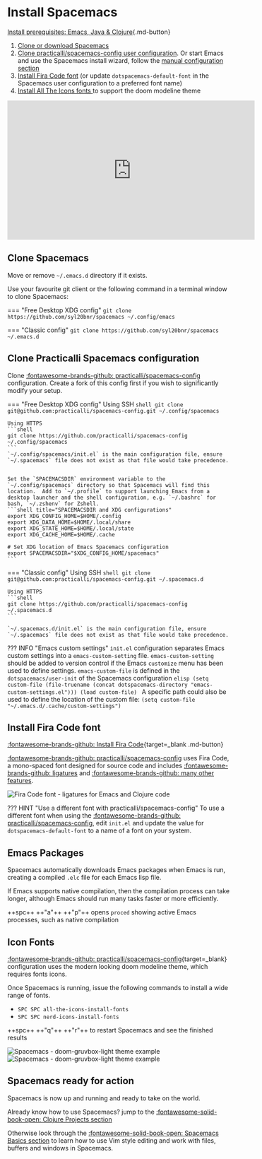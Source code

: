 # Install Spacemacs

[Install prerequisites: Emacs, Java & Clojure](/spacemacs/install-spacemacs/pre-install/){.md-button}

1. [Clone or download Spacemacs](#clone-spacemacs)
2. [Clone practicalli/spacemacs-config user configuration](#clone-practicalli-spacemacs-configuration).  Or start Emacs and use the Spacemacs install wizard, follow the [manual configuration section](manual-configuration/)
3. [Install Fira Code font](#install-fira-code-font) (or update `dotspacemacs-default-font` in the Spacemacs user configuration to a preferred font name)
4. [Install All The Icons fonts ](#all-the-icon-fonts) to support the doom modeline theme

<p style="text-align:center">
<iframe width="560" height="315" src="https://www.youtube.com/embed/rZNYLGw1qFk" title="YouTube video player" frameborder="0" allow="accelerometer; autoplay; clipboard-write; encrypted-media; gyroscope; picture-in-picture" allowfullscreen></iframe>
</p>


## Clone Spacemacs

Move or remove `~/.emacs.d` directory if it exists.

Use your favourite git client or the following command in a terminal window to clone Spacemacs:

=== "Free Desktop XDG config"
    ```
    git clone https://github.com/syl20bnr/spacemacs ~/.config/emacs
    ```

=== "Classic config"
    ```
    git clone https://github.com/syl20bnr/spacemacs ~/.emacs.d
    ```

##  Clone Practicalli Spacemacs configuration

Clone [:fontawesome-brands-github: practicalli/spacemacs-config](https://github.com/practicalli/spacemacs-config) configuration. Create a fork of this config first if you wish to significantly modify your setup.

=== "Free Desktop XDG config"
    Using SSH
    ```shell
    git clone git@github.com:practicalli/spacemacs-config.git ~/.config/spacemacs
    ```

    Using HTTPS
    ```shell
    git clone https://github.com/practicalli/spacemacs-config ~/.config/spacemacs
    ```
    `~/.config/spacemacs/init.el` is the main configuration file, ensure `~/.spacemacs` file does not exist as that file would take precedence.


    Set the `SPACEMACSDIR` environment variable to the `~/.config/spacemacs` directory so that Spacemacs will find this location.  Add to `~/.profile` to support launching Emacs from a desktop launcher and the shell configuration, e.g. `~/.bashrc` for bash, `~/.zshenv` for Zshell.
    ```shell title="SPACEMACSDIR and XDG configurations"
    export XDG_CONFIG_HOME=$HOME/.config
    export XDG_DATA_HOME=$HOME/.local/share
    export XDG_STATE_HOME=$HOME/.local/state
    export XDG_CACHE_HOME=$HOME/.cache

    # Set XDG location of Emacs Spacemacs configuration
    export SPACEMACSDIR="$XDG_CONFIG_HOME/spacemacs"
    ```

=== "Classic config"
    Using SSH
    ```shell
    git clone git@github.com:practicalli/spacemacs-config.git ~/.spacemacs.d
    ```

    Using HTTPS
    ```shell
    git clone https://github.com/practicalli/spacemacs-config ~/.spacemacs.d
    ```

    `~/.spacemacs.d/init.el` is the main configuration file, ensure `~/.spacemacs` file does not exist as that file would take precedence.


??? INFO "Emacs custom settings"
    `init.el` configuration separates Emacs custom settings into a `emacs-custom-setting` file.  `emacs-custom-setting` should be added to version control if the Emacs `customize` menu has been used to define settings.
    `emacs-custom-file` is defined in the `dotspacemacs/user-init` of the Spacemacs configuration
    ```elisp
      (setq custom-file (file-truename (concat dotspacemacs-directory "emacs-custom-settings.el")))
      (load custom-file)
    ```
    A specific path could also be used to define the location of the custom file: `(setq custom-file "~/.emacs.d/.cache/custom-settings")`


## Install Fira Code font

[:fontawesome-brands-github: Install Fira Code](https://github.com/tonsky/FiraCode/wiki/Installing){target=_blank .md-button}

[:fontawesome-brands-github: practicalli/spacemacs-config](https://github.com/practicalli/spacemacs-config) uses Fira Code, a mono-spaced font designed for source code and includes [:fontawesome-brands-github: ligatures](https://github.com/tonsky/FiraCode#whats-in-the-box) and [:fontawesome-brands-github: many other features](https://github.com/tonsky/FiraCode#whats-in-the-box).

![Fira Code font - ligatures for Emacs and Clojure code](https://github.com/practicalli/graphic-design/blob/live/clojure/fira-code-font-clojure-ligatures.png?raw=true)

??? HINT "Use a different font with practicalli/spacemacs-config"
    To use a different font when using the [:fontawesome-brands-github: practicalli/spacemacs-config](https://github.com/practicalli/spacemacs-config), edit `init.el` and update the value for `dotspacemacs-default-font` to a name of a font on your system.


## Emacs Packages

Spacemacs automatically downloads Emacs packages when Emacs is run, creating a compiled `.elc` file for each Emacs lisp file.

If Emacs supports native compilation, then the compilation process can take longer, although Emacs should run many tasks faster or more efficiently.

++spc++ ++"a"++ ++"p"++ opens `proced` showing active Emacs processes, such as native compilation




## Icon Fonts

[:fontawesome-brands-github: practicalli/spacemacs-config](https://github.com/practicalli/spacemacs-config){target=_blank} configuration uses the modern looking doom modeline theme, which requires fonts icons.

Once Spacemacs is running, issue the following commands to install a wide range of fonts.

- `SPC SPC all-the-icons-install-fonts`
- `SPC SPC nerd-icons-install-fonts`

++spc++ ++"q"++ ++"r"++ to restart Spacemacs and see the finished results

![Spacemacs - doom-gruvbox-light theme example](https://github.com/practicalli/graphic-design/blob/live/editors/spacemacs/screenshots/spacemacs-theme-doom-gruvbox-example-light.png?raw=true#only-light)
![Spacemacs - doom-gruvbox-light theme example](https://github.com/practicalli/graphic-design/blob/live/editors/spacemacs/screenshots/spacemacs-theme-doom-gruvbox-example-dark.png?raw=true#only-dark)


## Spacemacs ready for action

Spacemacs is now up and running and ready to take on the world.

Already know how to use Spacemacs? jump to the [:fontawesome-solid-book-open: Clojure Projects section](/spacemacs/clojure-projects/)

Otherwise look through the [:fontawesome-solid-book-open: Spacemacs Basics section](/spacemacs/spacemacs-basics/) to learn how to use Vim style editing and work with files, buffers and windows in Spacemacs.
